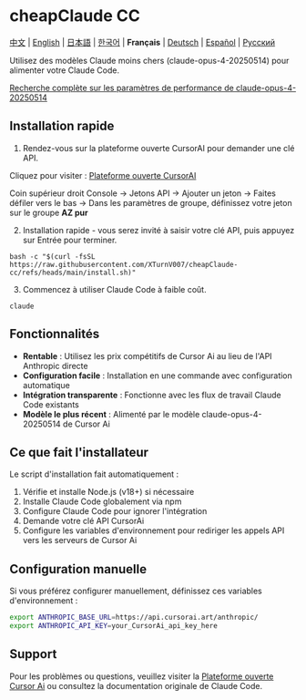 # cheapClaude CC

[中文](README.md) | [English](README_EN.md) | [日本語](README_JA.md) | [한국어](README_KO.md) | **Français** | [Deutsch](README_DE.md) | [Español](README_ES.md) | [Русский](README_RU.md)

Utilisez des modèles Claude moins chers (claude-opus-4-20250514) pour alimenter votre Claude Code.

[Recherche complète sur les paramètres de performance de claude-opus-4-20250514](https://www.anthropic.com/claude/opus)

## Installation rapide

1. Rendez-vous sur la plateforme ouverte CursorAI pour demander une clé API.

Cliquez pour visiter : [Plateforme ouverte CursorAI](https://api.cursorai.art/register?aff=xoXg/)

Coin supérieur droit Console -> Jetons API -> Ajouter un jeton -> Faites défiler vers le bas -> Dans les paramètres de groupe, définissez votre jeton sur le groupe **AZ pur**

2. Installation rapide - vous serez invité à saisir votre clé API, puis appuyez sur Entrée pour terminer.

```shell
bash -c "$(curl -fsSL https://raw.githubusercontent.com/XTurnV007/cheapClaude-cc/refs/heads/main/install.sh)"
```

3. Commencez à utiliser Claude Code à faible coût.

```shell
claude
```

## Fonctionnalités

- **Rentable** : Utilisez les prix compétitifs de Cursor Ai au lieu de l'API Anthropic directe
- **Configuration facile** : Installation en une commande avec configuration automatique
- **Intégration transparente** : Fonctionne avec les flux de travail Claude Code existants
- **Modèle le plus récent** : Alimenté par le modèle claude-opus-4-20250514 de Cursor Ai

## Ce que fait l'installateur

Le script d'installation fait automatiquement :
1. Vérifie et installe Node.js (v18+) si nécessaire
2. Installe Claude Code globalement via npm
3. Configure Claude Code pour ignorer l'intégration
4. Demande votre clé API CursorAi
5. Configure les variables d'environnement pour rediriger les appels API vers les serveurs de Cursor Ai

## Configuration manuelle

Si vous préférez configurer manuellement, définissez ces variables d'environnement :

```bash
export ANTHROPIC_BASE_URL=https://api.cursorai.art/anthropic/
export ANTHROPIC_API_KEY=your_CursorAi_api_key_here
```

## Support

Pour les problèmes ou questions, veuillez visiter la [Plateforme ouverte Cursor Ai](https://api.cursorai.art/register?aff=xoXg) ou consultez la documentation originale de Claude Code. 